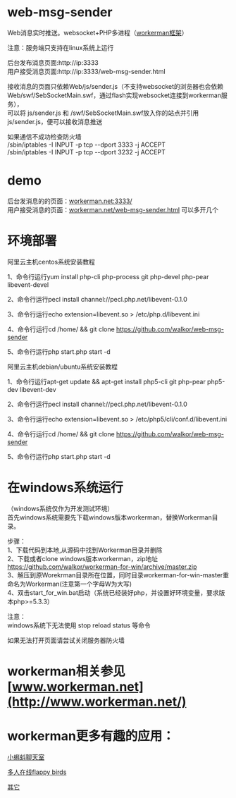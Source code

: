 web-msg-sender
==============

Web消息实时推送。websocket+PHP多进程（[workerman框架](http://www.workerman.net/workerman)）


注意：服务端只支持在linux系统上运行  


后台发布消息页面:http://ip:3333  
用户接受消息页面:http://ip:3333/web-msg-sender.html  

接收消息的页面只依赖Web/js/sender.js（不支持websocket的浏览器也会依赖Web/swf/SebSocketMain.swf，通过flash实现websocket连接到workerman服务），  
可以将 js/sender.js 和 /swf/SebSocketMain.swf放入你的站点并引用 js/sender.js，便可以接收消息推送 


如果通信不成功检查防火墙  
/sbin/iptables -I INPUT -p tcp --dport 3333 -j ACCEPT  
/sbin/iptables -I INPUT -p tcp --dport 3232 -j ACCEPT  

demo  
======

后台发消息的的页面：[workerman.net:3333/](http://workerman.net:3333)    
用户接受消息的页面：[workerman.net/web-msg-sender.html](http://workerman.net/web-msg-sender.html) 可以多开几个    

环境部署
======

阿里云主机centos系统安装教程

1、命令行运行yum install php-cli php-process git php-devel php-pear libevent-devel

2、命令行运行pecl install channel://pecl.php.net/libevent-0.1.0

3、命令行运行echo extension=libevent.so > /etc/php.d/libevent.ini

4、命令行运行cd /home/ && git clone https://github.com/walkor/web-msg-sender

5、命令行运行php start.php start -d


阿里云主机debian/ubuntu系统安装教程

1、命令行运行apt-get update && apt-get install php5-cli git php-pear php5-dev libevent-dev

2、命令行运行pecl install channel://pecl.php.net/libevent-0.1.0

3、命令行运行echo extension=libevent.so > /etc/php5/cli/conf.d/libevent.ini

4、命令行运行cd /home/ && git clone https://github.com/walkor/web-msg-sender

5、命令行运行php start.php start -d


在windows系统运行
=======
（windows系统仅作为开发测试环境）  
首先windows系统需要先下载windows版本workerman，替换Workerman目录。  

步骤：  
1、下载代码到本地,从源码中找到Workerman目录并删除  
2、下载或者clone windows版本workerman，zip地址 https://github.com/walkor/workerman-for-win/archive/master.zip  
3、解压到原Worekrman目录所在位置，同时目录workerman-for-win-master重命名为Workerman(注意第一个字母W为大写)  
4、双击start_for_win.bat启动（系统已经装好php，并设置好环境变量，要求版本php>=5.3.3）  

注意：  
windows系统下无法使用 stop reload status 等命令

如果无法打开页面请尝试关闭服务器防火墙


 
workerman相关参见 [www.workerman.net](http://www.workerman.net/)
=================

workerman更多有趣的应用：
=======================

[小蝌蚪聊天室](http://kedou.workerman.net) 

[多人在线flappy birds](http://flap.workerman.net)

[其它](http://www.workerman.net/applications)



